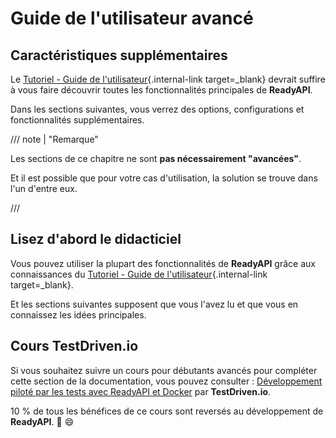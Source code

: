 # Guide de l'utilisateur avancé

## Caractéristiques supplémentaires

Le [Tutoriel - Guide de l'utilisateur](../tutorial/index.md){.internal-link target=\_blank} devrait suffire à vous faire découvrir toutes les fonctionnalités principales de **ReadyAPI**.

Dans les sections suivantes, vous verrez des options, configurations et fonctionnalités supplémentaires.

/// note | "Remarque"

Les sections de ce chapitre ne sont **pas nécessairement "avancées"**.

Et il est possible que pour votre cas d'utilisation, la solution se trouve dans l'un d'entre eux.

///

## Lisez d'abord le didacticiel

Vous pouvez utiliser la plupart des fonctionnalités de **ReadyAPI** grâce aux connaissances du [Tutoriel - Guide de l'utilisateur](../tutorial/index.md){.internal-link target=\_blank}.

Et les sections suivantes supposent que vous l'avez lu et que vous en connaissez les idées principales.

## Cours TestDriven.io

Si vous souhaitez suivre un cours pour débutants avancés pour compléter cette section de la documentation, vous pouvez consulter : <a href="https://testdrive.io/courses/tdd-readyapi/" class="external- link" target="_blank">Développement piloté par les tests avec ReadyAPI et Docker</a> par **TestDriven.io**.

10 % de tous les bénéfices de ce cours sont reversés au développement de **ReadyAPI**. 🎉 😄
